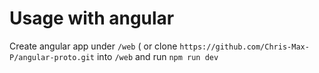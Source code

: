 # Usage with angular
Create angular app under `/web`
( or clone `https://github.com/Chris-Max-P/angular-proto.git` into `/web`
and run `npm run dev`
